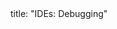 <frontmatter>
title: "IDEs: Debugging"
</frontmatter>

<include src="navbar.md" boilerplate />

<include src="container-inPage-asFlat.md" boilerplate />